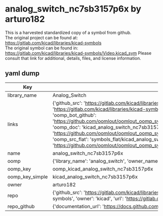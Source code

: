 # analog_switch_nc7sb3157p6x by arturo182  
This is a harvested standardized copy of a symbol from github.  
The original project can be found at:  
https://gitlab.com/kicad/libraries/kicad-symbols  
The original symbol can be found in:
https://gitlab.com/kicad/libraries/kicad-symbols/Video.kicad_sym
Please consult that link for additional, details, files, and license information.  
## yaml dump  
| Key | Value |  
| --- | --- |  
| library_name | Analog_Switch |  
| links | {'github_src': 'https://gitlab.com/kicad/libraries/kicad-symbols/Video.kicad_sym', 'github_src_repo': 'https://gitlab.com/kicad/libraries/kicad-symbols', 'oomp_bot': 'kicad_analog_switch_nc7sb3157p6x/working', 'oomp_bot_github': 'https://github.com/oomlout/oomlout_oomp_symbol_bot/tree/main/kicad_analog_switch_nc7sb3157p6x/working', 'oomp_doc': 'kicad_analog_switch_nc7sb3157p6x/working', 'oomp_doc_github': 'https://github.com/oomlout/oomlout_oomp_symbol_doc/tree/main/kicad_analog_switch_nc7sb3157p6x/working', 'oomp_src_flat': 'symbols_flat/kicad_analog_switch_nc7sb3157p6x/working', 'oomp_src_flat_github': 'https://github.com/oomlout/oomlout_oomp_symbol_src/tree/main/kicad_analog_switch_nc7sb3157p6x/working'} |  
| name | analog_switch_nc7sb3157p6x |  
| oomp | {'library_name': 'analog_switch', 'owner_name': 'kicad', 'symbol_name': 'analog_switch_nc7sb3157p6x'} |  
| oomp_key | oomp_kicad_analog_switch_nc7sb3157p6x |  
| oomp_key_simple | kicad_analog_switch_nc7sb3157p6x |  
| owner | arturo182 |  
| repo | {'github_src': 'https://gitlab.com/kicad/libraries/kicad-symbols/Video.kicad_sym', 'name': 'libraries/kicad-symbols', 'owner': 'kicad', 'url': 'https://gitlab.com/kicad/libraries/kicad-symbols'} |  
| repo_github | {'documentation_url': 'https://docs.github.com/rest/repos/repos#get-a-repository', 'message': 'Not Found'} |  


